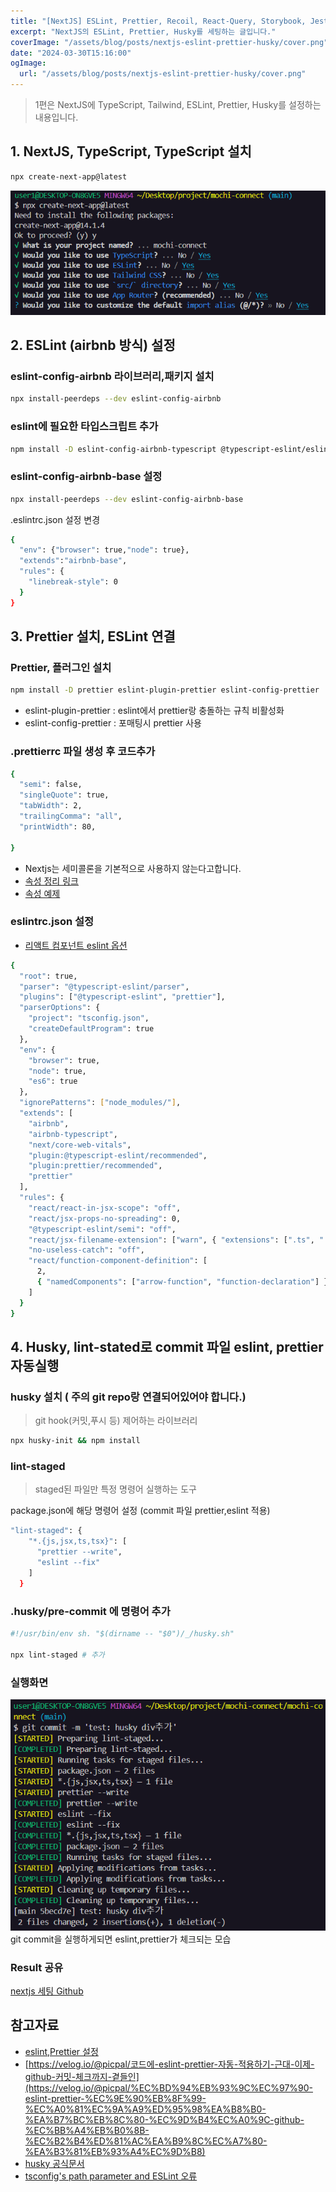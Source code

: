 ```yaml
---
title: "[NextJS] ESLint, Prettier, Recoil, React-Query, Storybook, Jest 설정 - 1편"
excerpt: "NextJS의 ESLint, Prettier, Husky를 세팅하는 글입니다."
coverImage: "/assets/blog/posts/nextjs-eslint-prettier-husky/cover.png"
date: "2024-03-30T15:16:00"
ogImage:
  url: "/assets/blog/posts/nextjs-eslint-prettier-husky/cover.png"
---
```


> 1편은 NextJS에 TypeScript, Tailwind, ESLint, Prettier, Husky를 설정하는 내용입니다.

## 1. NextJS, TypeScript, TypeScript 설치

```bash
npx create-next-app@latest
```

![Untitled](/assets/blog/posts/nextjs-eslint-prettier-husky/1.png)

## 2. ESLint (airbnb 방식) 설정

### eslint-config-airbnb 라이브러리,패키지 설치

```bash
npx install-peerdeps --dev eslint-config-airbnb
```

### eslint에 필요한 타입스크립트 추가

```bash
npm install -D eslint-config-airbnb-typescript @typescript-eslint/eslint-plugin @typescript-eslint/parser --legacy-peer-deps
```

### eslint-config-airbnb-base 설정

```bash
npx install-peerdeps --dev eslint-config-airbnb-base
```

.eslintrc.json 설정 변경

```bash
{
  "env": {"browser": true,"node": true},
  "extends":"airbnb-base",
  "rules": {
    "linebreak-style": 0
  }
}
```

## 3. Prettier 설치, ESLint 연결

### Prettier, 플러그인 설치

```bash
npm install -D prettier eslint-plugin-prettier eslint-config-prettier
```

- eslint-plugin-prettier : eslint에서 prettier랑 충돌하는 규칙 비활성화
- eslint-config-prettier : 포매팅시 prettier 사용

### .prettierrc 파일 생성 후 코드추가

```bash
{
  "semi": false,
  "singleQuote": true,
  "tabWidth": 2,
  "trailingComma": "all",
  "printWidth": 80,

}
```

- Nextjs는 세미콜론을 기본적으로 사용하지 않는다고합니다.
- [속성 정리 링크](https://velog.io/@dltmdwls15/.Prettier-%EC%98%B5%EC%85%98-%EC%A2%85%EB%A5%98)
- [속성 예제](https://hj-blog.github.io/frontend/Prettier/)

### eslintrc.json 설정

- [리액트 컴포넌트 eslint 옵션](https://velog.io/@nemo/Function-component-is-not-a-function-declaration)

```bash
{
  "root": true,
  "parser": "@typescript-eslint/parser",
  "plugins": ["@typescript-eslint", "prettier"],
  "parserOptions": {
    "project": "tsconfig.json",
    "createDefaultProgram": true
  },
  "env": {
    "browser": true,
    "node": true,
    "es6": true
  },
  "ignorePatterns": ["node_modules/"],
  "extends": [
    "airbnb",
    "airbnb-typescript",
    "next/core-web-vitals",
    "plugin:@typescript-eslint/recommended",
    "plugin:prettier/recommended",
    "prettier"
  ],
  "rules": {
    "react/react-in-jsx-scope": "off",
    "react/jsx-props-no-spreading": 0,
    "@typescript-eslint/semi": "off",
    "react/jsx-filename-extension": ["warn", { "extensions": [".ts", ".tsx"] }],
    "no-useless-catch": "off",
    "react/function-component-definition": [
      2,
      { "namedComponents": ["arrow-function", "function-declaration"] }
    ]
  }
}

```

## 4. Husky, lint-stated로 commit 파일 eslint, prettier 자동실행

### husky 설치 ( 주의 git repo랑 연결되어있어야 합니다.)

> git hook(커밋,푸시 등) 제어하는 라이브러리

```bash
npx husky-init && npm install
```

### lint-staged

> staged된 파일만 특정 명령어 실행하는 도구

package.json에 해당 명령어 설정 (commit 파일 prettier,eslint 적용)

```bash
"lint-staged": {
    "*.{js,jsx,ts,tsx}": [
      "prettier --write",
      "eslint --fix"
    ]
  }
```

### .husky/pre-commit 에 명령어 추가

```bash
#!/usr/bin/env sh. "$(dirname -- "$0")/_/husky.sh"

npx lint-staged # 추가
```

### 실행화면

![Untitled](/assets/blog/posts/nextjs-eslint-prettier-husky/3.png)
git commit을 실행하게되면 eslint,prettier가 체크되는 모습

### Result 공유

[nextjs 세팅 Github](https://github.com/youngduck/next-eslint-prettier-husky-boilersetting/releases/tag/1.0)

## 참고자료

- [eslint,Prettier 설정](https://velog.io/@xmun74/Next.js-TS%EC%97%90%EC%84%9C-ESLint-Prettier-%EC%84%A4%EC%A0%95%ED%95%98%EA%B8%B0)
- [https://velog.io/@picpal/코드에-eslint-prettier-자동-적용하기-근대-이제-github-커밋-체크까지-곁들인](https://velog.io/@picpal/%EC%BD%94%EB%93%9C%EC%97%90-eslint-prettier-%EC%9E%90%EB%8F%99-%EC%A0%81%EC%9A%A9%ED%95%98%EA%B8%B0-%EA%B7%BC%EB%8C%80-%EC%9D%B4%EC%A0%9C-github-%EC%BB%A4%EB%B0%8B-%EC%B2%B4%ED%81%AC%EA%B9%8C%EC%A7%80-%EA%B3%81%EB%93%A4%EC%9D%B8)
- [husky 공식문서](https://typicode.github.io/husky/get-started.html)
- [tsconfig's path parameter and ESLint 오류](https://stackoverflow.com/questions/62474451/tsconfigs-path-parameter-and-eslint)
